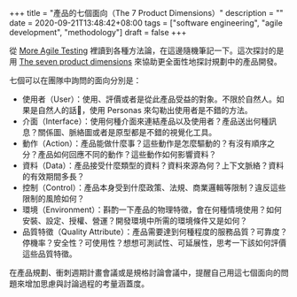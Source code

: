 +++
title = "產品的七個面向（The 7 Product Dimensions）"
description = ""
date = 2020-09-21T13:48:42+08:00
tags = ["software engineering", "agile development", "methodology"]
draft = false
+++

從 [More Agile Testing](https://www.amazon.com/More-Agile-Testing-Addison-Wesley-Signature/dp/0321967054) 裡讀到各種方法論，在這邊隨機筆記一下。這次探討的是用 [The seven product dimensions](https://www.ebgconsulting.com/blog/the-7-product-dimensions-a-guide-to-asking-the-right-questions/) 來協助更全面性地探討規劃中的產品開發。

七個可以在團隊中詢問的面向分別是：

*   使用者（User）：使用、評價或者是從此產品受益的對象。不限於自然人。如果是自然人的話，使用 Personas 來勾勒出使用者是不錯的方法。
*   介面（Interface）：使用何種介面來連結產品以及使用者？產品送出何種訊息？關係圖、脈絡圖或者是原型都是不錯的視覺化工具。
*   動作（Action）：產品能做什麼事？這些動作是怎麼驅動的？有沒有順序之分？產品如何回應不同的動作？這些動作如何影響資料？
*   資料（Data）：產品接受什麼類型的資料？資料來源為何？上下文脈絡？資料的有效期間多長？
*   控制（Control）：產品本身受到什麼政策、法規、商業邏輯等限制？違反這些限制的風險如何？
*   環境（Environment）：斟酌一下產品的物理特徵，會在何種情境使用？如何安裝、設定、授權、營運？開發環境中所需的環境條件又是如何？
*   品質特徵（Quality Attribute）：產品需要達到何種程度的服務品質？可靠度？停機率？安全性？可使用性？想想可測試性、可延展性，思考一下該如何評價這些品質特徵。

在產品規劃、衝刺週期計畫會議或是規格討論會議中，提醒自己用這七個面向的問題來增加思慮與討論過程的考量涵蓋度。